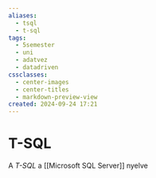 ```yaml
---
aliases:
  - tsql
  - t-sql
tags:
  - 5semester
  - uni
  - adatvez
  - datadriven
cssclasses:
  - center-images
  - center-titles
  - markdown-preview-view
created: 2024-09-24 17:21
---
```






# T-SQL

A *T-SQL* a [[Microsoft SQL Server]] nyelve